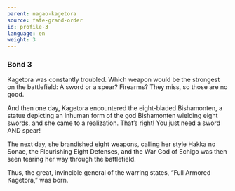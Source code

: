 ```yaml
---
parent: nagao-kagetora
source: fate-grand-order
id: profile-3
language: en
weight: 3
---
```


### Bond 3

Kagetora was constantly troubled. Which weapon would be the strongest on the battlefield: A sword or a spear? Firearms? They miss, so those are no good.

And then one day, Kagetora encountered the eight-bladed Bishamonten, a statue depicting an inhuman form of the god Bishamonten wielding eight swords, and she came to a realization. That’s right! You just need a sword AND spear!

The next day, she brandished eight weapons, calling her style Hakka no Sonae, the Flourishing Eight Defenses, and the War God of Echigo was then seen tearing her way through the battlefield.

Thus, the great, invincible general of the warring states, “Full Armored Kagetora,” was born.
